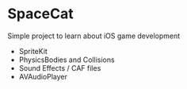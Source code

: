 SpaceCat
========

Simple project to learn about iOS game development

- SpriteKit
- PhysicsBodies and Collisions
- Sound Effects / CAF files
- AVAudioPlayer
